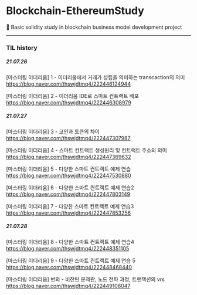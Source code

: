 # Blockchain-EthereumStudy

🔗 Basic solidity study in blockchain business model development project

---

### TIL history

##### 21.07.26

[마스터링 이더리움] 1 - 이더리움에서 거래가 성립을 의미하는 transcaction의 의미
https://blog.naver.com/thswjdtmq4/222446124944

[마스터링 이더리움] 2 - 이더리움 IDE로 스마트 컨트랙트 배포
https://blog.naver.com/thswjdtmq4/222446308979

##### 21.07.27

[마스터링 이더리움] 3 - 코인과 토큰의 차이
https://blog.naver.com/thswjdtmq4/222447307987

[마스터링 이더리움] 4 - 스마트 컨트랙트 생성원리 및 컨트랙트 주소의 의미
https://blog.naver.com/thswjdtmq4/222447369632

[마스터링 이더리움] 5 - 다양한 스마트 컨트랙트 예제 연습
https://blog.naver.com/thswjdtmq4/222447530880

[마스터링 이더리움] 6 - 다양한 스마트 컨트랙트 예제 연습2
https://blog.naver.com/thswjdtmq4/222447803149

[마스터링 이더리움] 7 - 다양한 스마트 컨트랙트 예제 연습3
https://blog.naver.com/thswjdtmq4/222447853256

##### 21.07.28

[마스터링 이더리움] 8 - 다양한 스마트 컨트랙트 예제 연습4
https://blog.naver.com/thswjdtmq4/222448351105

[마스터링 이더리움] 9 - 다양한 스마트 컨트랙트 예제 연습 5
https://blog.naver.com/thswjdtmq4/222448468440

[마스터링 이더리움] 번외 - 비잔틴 문제란, 노드 전파 과정, 트랜잭션의 vrs
https://blog.naver.com/thswjdtmq4/222449108047
